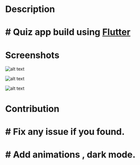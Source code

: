 # Description
# # Quiz app build using [Flutter](https://flutter.dev/)

# Screenshots
![alt text](https://i.ibb.co/mFD5qZk/screenshot.png)


![alt text](https://i.ibb.co/r0qK6jT/screenshot.png)


![alt text](https://i.ibb.co/F6VjHdx/screenshot.png)

# Contribution

# # Fix any issue if you found.

# # Add animations , dark mode.


